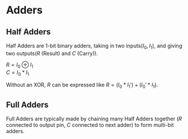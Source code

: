 # Adders


## Half Adders
Half Adders are 1-bit binary adders, taking in two inputs($I_0, I_1$), and giving two outputs($R$ (Result) and $C$ (Carry)).


$R = I_0 \oplus I_1$  
$C = I_0 * I_1$

Without an XOR, $R$ can be expressed like $R = (I_0 * I_1 \prime) + (I_0 \prime * I_1)$.

## Full Adders
Full Adders are typically made by chaining many Half Adders together ($R$ connected to output pin, $C$ connected to next adder) to form multi-bit adders.



